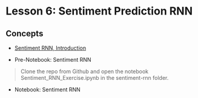 # Lesson 6: Sentiment Prediction RNN

## Concepts

* [Sentiment RNN, Introduction](https://www.youtube.com/watch?time_continue=3&v=bQWUuaMc9ZI)

* Pre-Notebook: Sentiment RNN
> Clone the repo from Github and open the notebook Sentiment_RNN_Exercise.ipynb in the sentiment-rnn folder. 

* Notebook: Sentiment RNN



